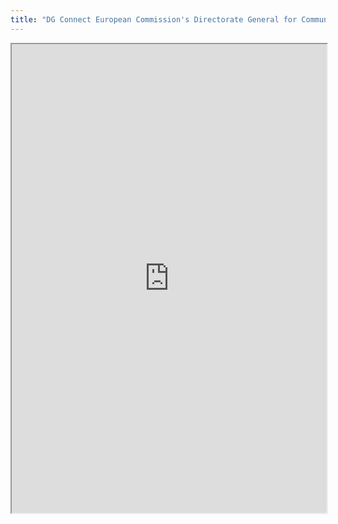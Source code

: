```yaml
---
title: "DG Connect European Commission's Directorate General for Communications Networks, Content & Technology"
---
```



<iframe height="750" width="100%" src="https://ewelton.github.io/ktest/wiki.html#DG%20Connect%20European%20Commission's%20Directorate%20General%20for%20Communications%20Networks,%20Content%20&%20Technology"></iframe>

